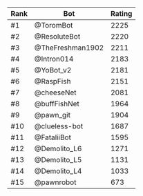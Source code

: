 Rank|Bot|Rating
---|---|---
#1|@ToromBot|2225
#2|@ResoluteBot|2220
#3|@TheFreshman1902|2211
#4|@Intron014|2183
#5|@YoBot_v2|2181
#6|@RaspFish|2151
#7|@cheeseNet|2081
#8|@buffFishNet|1964
#9|@pawn_git|1904
#10|@clueless-bot|1687
#11|@FataliiBot|1595
#12|@Demolito_L6|1271
#13|@Demolito_L5|1131
#14|@Demolito_L4|1033
#15|@pawnrobot|673
